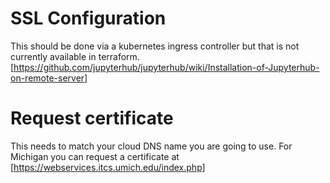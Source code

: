 # SSL Configuration

This should be done via a kubernetes ingress controller but that is not currently available in terraform.
[https://github.com/jupyterhub/jupyterhub/wiki/Installation-of-Jupyterhub-on-remote-server]

# Request certificate

This needs to match your cloud DNS name you are going to use.  For Michigan you can request a certificate at [https://webservices.itcs.umich.edu/index.php]
